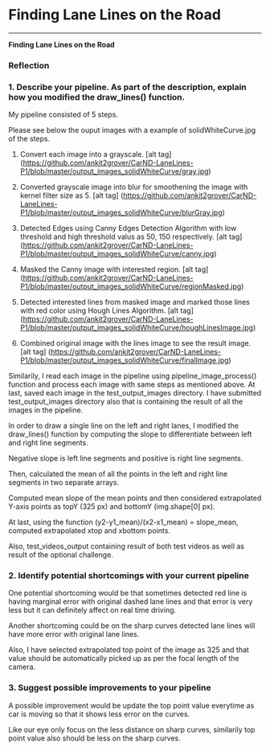 # **Finding Lane Lines on the Road** 


---

**Finding Lane Lines on the Road**


### Reflection

### 1. Describe your pipeline. As part of the description, explain how you modified the draw_lines() function.

My pipeline consisted of 5 steps. 

Please see below the ouput images with a example of solidWhiteCurve.jpg of the steps.
1. Convert each image into a grayscale.
    [alt tag] (https://github.com/ankit2grover/CarND-LaneLines-P1/blob/master/output_images_solidWhiteCurve/gray.jpg)
  
  
2. Converted grayscale image into blur for smoothening the image with kernel filter size as 5.
   [alt tag] (https://github.com/ankit2grover/CarND-LaneLines-P1/blob/master/output_images_solidWhiteCurve/blurGray.jpg)
   
3.  Detected Edges using Canny Edges Detection Algorithm with low threshold and high threshold valus as 50, 150 respectively.
    [alt tag] (https://github.com/ankit2grover/CarND-LaneLines-P1/blob/master/output_images_solidWhiteCurve/canny.jpg)

4.  Masked the Canny image with interested region.
    [alt tag] (https://github.com/ankit2grover/CarND-LaneLines-P1/blob/master/output_images_solidWhiteCurve/regionMasked.jpg)
    
5. Detected interested lines from masked image and marked those lines with red color using Hough Lines Algorithm.
    [alt tag] (https://github.com/ankit2grover/CarND-LaneLines-P1/blob/master/output_images_solidWhiteCurve/houghLinesImage.jpg)
    
6.  Combined original image with the lines image to see the result image.
    [alt tag] (https://github.com/ankit2grover/CarND-LaneLines-P1/blob/master/output_images_solidWhiteCurve/finalImage.jpg)
    
Similarily, I read each image in the pipeline using pipeline_image_process() function and process each image with same steps as mentioned above. At last, saved each image in the test_output_images directory. I have submitted test_output_images directory also that is containing the result of all the images in the pipeline.

In order to draw a single line on the left and right lanes, I modified the draw_lines() function by computing the slope to differentiate between left and right line segments. 

Negative slope is left line segments and positive is right line segments.

Then, calculated the mean of all the points in the left and right line segments in two separate arrays.

Computed mean slope of the mean points and then considered extrapolated Y-axis points as topY (325 px) and bottomY (img.shape[0] px).

At last, using the function (y2-y1_mean)/(x2-x1_mean) = slope_mean, computed extrapolated xtop and xbottom points.

Also, test_videos_output containing result of both test videos as well as result of the optional challenge.



### 2. Identify potential shortcomings with your current pipeline


One potential shortcoming would be that sometimes detected red line is having marginal error with original dashed lane lines and that error is very less but it can definitely affect on real time driving.

Another shortcoming could be on the sharp curves detected lane lines will have more error with original lane lines.

Also, I have selected extrapolated top point of the image as 325 and that value should be automatically picked up as per the focal length of the camera.


### 3. Suggest possible improvements to your pipeline

A possible improvement would be update the top point value everytime as car is moving so that it shows less error on the curves.

Like our eye only focus on the less distance on sharp curves, similarily top point value also should be less on the sharp curves.

